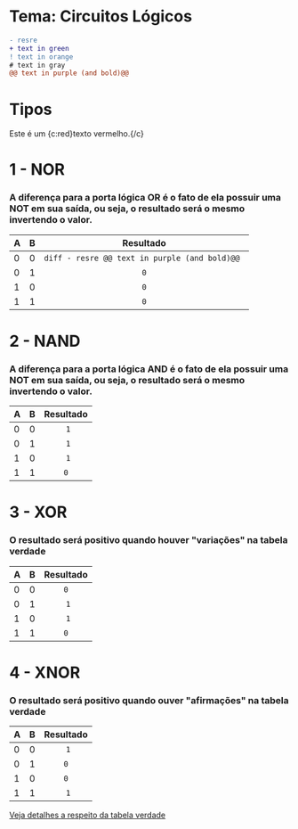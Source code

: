 # Tema: Circuitos Lógicos

```diff
- resre
+ text in green
! text in orange
# text in gray
@@ text in purple (and bold)@@
```

# Tipos 
Este é um {c:red}texto vermelho.{/c}

# 1 - NOR
### A diferença para a porta lógica OR é o fato de  ela possuir uma NOT em sua saída, ou seja, o resultado será o mesmo invertendo o valor.

| A   | B   | Resultado  |
| --- | --- | :---------:|
| 0   | 0   | ```diff - resre @@ text in purple (and bold)@@ ```|
| 0   | 1   | `0`        |
| 1   | 0   | `0`        |
| 1   | 1   | `0`        |

# 2 - NAND
### A diferença para a porta lógica AND é o fato de ela possuir uma NOT em sua saída, ou seja, o resultado será o mesmo invertendo o valor.

| A   | B   | Resultado  |
| --- | --- | :---------:|
| 0   | 0   | ``` 1```   |
| 0   | 1   | ``` 1```   |
| 1   | 0   | ``` 1```   |
| 1   | 1   | `0`        |

# 3 - XOR
### O resultado será positivo quando houver "variações" na tabela verdade

| A   | B   | Resultado  |
| --- | --- | :---------:|
| 0   | 0   | `0`        |
| 0   | 1   | ``` 1```   |
| 1   | 0   | ``` 1```   |
| 1   | 1   | `0`        |

# 4 - XNOR 
### O resultado será positivo quando ouver "afirmações" na tabela verdade

| A   | B   | Resultado  |
| --- | --- | :---------:|
| 0   | 0   | ``` 1```   |
| 0   | 1   | `0`        |
| 1   | 0   | `0`        |
| 1   | 1   | ``` 1```   |


[Veja detalhes a respeito da tabela verdade](../introducao)

 
